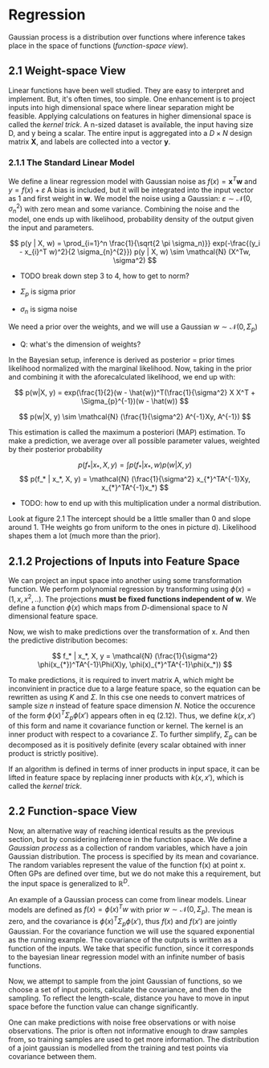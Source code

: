 # Regression

Gaussian process is a distribution over functions where
inference takes place in the space of functions 
(*function-space view*).

## 2.1 Weight-space View 

Linear functions have been well studied. They are easy to
interpret and implement. But, it's often times, too simple. One
enhancement is to project inputs into high dimensional space
where linear separation might be feasible. Applying 
calculations on features in higher dimensional space 
is called the *kernel trick*. A n-sized dataset is available,
the input having size D, and y being a scalar.
The entire input is aggregated into a $D \times N$ 
design matrix $\mathbf{X}$, and labels are collected into a vector $\mathbf{y}$.

### 2.1.1 The Standard Linear Model

We define a linear regression model with Gaussian noise as
$f(x) = \mathbf{x}^T \mathbf{w}$ and $y = f(x) + \varepsilon$
A bias is included, but it will be integrated into the input vector as 1
and first weight in $\mathbf{w}$. We model the noise 
using a Gaussian: $\varepsilon \sim \mathcal{N} (0, \sigma_{n}^2)$
with zero mean and some variance. Combining the noise and the model, one
ends up with likelihood, probability density of the output given 
the input and parameters. 

$$
p(y | X, w) = \prod_{i=1}^n \frac{1}{\sqrt{2 \pi \sigma_n)}}
exp(-\frac{(y_i - x_{i}^T w)^2}{2 \sigma_{n}^{2}})
p(y | X, w) \sim \mathcal{N} (X^Tw, \sigma^2)
$$

- TODO break down step 3 to 4, how to get 
to norm?

- $\Sigma_p$ is sigma prior
- $\sigma_n$ is sigma noise

We need a prior over the weights, and we will use 
a Gaussian $w \sim \mathcal{N} (0, \Sigma_p)$

- Q: what's the dimension of weights?

In the Bayesian setup, inference is derived as
posterior = prior times likelihood normalized
with the marginal likelihood. Now, taking in the
prior and combining it with the aforecalculated likelihood, we
end up with:

$$
p(w|X, y) = exp(\frac{1}{2}(w - \hat{w})^T(\frac{1}{\sigma^2} X X^T + \Sigma_{p}^{-1})(w - \hat(w))
$$

$$
p(w|X, y) \sim \mathcal{N} (\frac{1}{\sigma^2} A^{-1}Xy, A^{-1})
$$

This estimation is called the maximum a posteriori (MAP) estimation. 
To make a prediction, we average over all possible parameter 
values, weighted by their posterior probability

$$
p(f_* | x_*, X, y) = \int p(f_* | x_*, w) p(w | X, y)
$$
$$
p(f_* | x_*, X, y) = \mathcal{N} (\frac{1}{\sigma^2} x_{*}^TA^{-1}Xy, x_{*}^TA^{-1}x_*)
$$

- TODO: how to end up with this multiplication under a normal distribution.

Look at figure 2.1 The intercept should be a little smaller than 0 and slope around 1.
THe weights go from uniform to the ones in picture d).
Likelihood shapes them a lot (much more than the prior).

## 2.1.2 Projections of Inputs into Feature Space

We can project an input space into another using some
transformation function. We perform polynomial regression by
transforming using $\phi(x) = (1, x, x^2, ..)$. The projections
**must be fixed functions independent of w**. We define a function
$\phi(x)$ which maps from $D$-dimensional space to 
$N$ dimensional feature space. 

Now, we wish to make predictions over the transformation of 
x. And then the predictive distribution becomes:

$$
f_* | x_*, X, y = \mathcal{N} (\frac{1}{\sigma^2} \phi(x_{*})^TA^{-1}\Phi(X)y, \phi(x)_{*}^TA^{-1}\phi(x_*))
$$

To make predictions, it is required to invert matrix A, which might 
be inconvinient in practice due to a large feature space, so the equation can be 
rewritten as using $K$ and $\Sigma$. In this cse one needs to convert matrices 
of sample size $n$ instead of feature space dimension $N$. Notice the occurence of the
form $\phi(x)^T \Sigma_p \phi(x')$ appears often in eq (2.12). Thus, we define
$k(x, x')$ of this form and name it covariance function or kernel. 
The kernel is an inner product with respect to a covariance $\Sigma$. To further 
simplify, $\Sigma_p$ can be decomposed as it is positively definite
(every scalar obtained with inner product is strictly positive). 

If an algorithm is defined in terms of inner products in input space, it 
can be lifted in feature space by replacing inner products with $k(x,x')$, 
which is called the *kernel trick*. 


## 2.2 Function-space View

Now, an alternative way of reaching identical results as the previous section, 
but by considering inference in the function space. 
We define a *Gaussian process* as a collection of random variables, 
which have a join Gaussian distribution. The process is specified by
its mean and covariance. The random variables represent the value of the function
f(x) at point x. Often GPs are defined over time, but we do not make this a requirement, 
but the input space is generalized to $\mathbb{R}^D$. 

An example of a Gaussian process can come from linear models. 
Linear models are defined as $f(x) = \phi(x)^T w$ with prior
$w \sim \mathcal{N}(0, \Sigma_p)$. The mean is zero, and the covariance
is $\phi(x)^T \Sigma_p \phi(x')$, thus $f(x)$ and $f(x')$ are
jointly Gaussian. For the covariance function 
we will use the squared exponential as the running example. 
The covariance of the outputs is written as a function of the inputs. 
We take that specific function, since it corresponds to the bayesian linear
regression model with an infinite number of basis functions. 

Now, we attempt to sample from the joint Gaussian of functions, 
so we choose a set of input points, calculate the covariance, and
then do the sampling. To reflect the length-scale, distance you have to move
in input space before the function value can change significantly. 

One can make predictions with noise free observations or with noise
observations. The prior is often not informative enough to draw samples from,
so training samples are used to get more information. The distribution
of a joint gaussian is modelled from the training and test points
via covariance between them.
